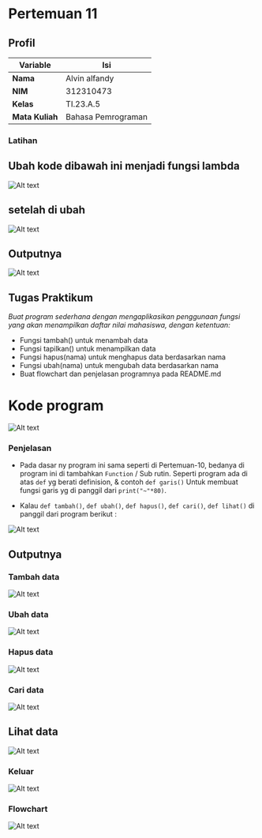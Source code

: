 # Pertemuan 11

## Profil
| Variable | Isi |
| -------- | --- |
| **Nama** |Alvin alfandy |
| **NIM** | 312310473 |
| **Kelas** | TI.23.A.5 |
| **Mata Kuliah** | Bahasa Pemrograman |

### Latihan
## Ubah kode dibawah ini menjadi fungsi lambda
![Alt text](Gambar/image-10.png)

## setelah di ubah
![Alt text](Gambar/image-11.png)

## Outputnya
![Alt text](Gambar/image-12.png)

## Tugas Praktikum
*Buat program sederhana dengan mengaplikasikan penggunaan fungsi
yang akan menampilkan daftar nilai mahasiswa, dengan ketentuan:*
- Fungsi tambah() untuk menambah data
- Fungsi tapilkan() untuk menampilkan data
- Fungsi hapus(nama) untuk menghapus data berdasarkan nama
- Fungsi ubah(nama) untuk mengubah data berdasarkan nama
- Buat flowchart dan penjelasan programnya pada README.md

# Kode program 
![Alt text](Gambar/image-1.png)

### Penjelasan
- Pada dasar ny program ini sama seperti di Pertemuan-10, bedanya di program ini di tambahkan `Function` / Sub rutin. 
Seperti program ada di atas `def` yg berati definision, & contoh `def garis()` Untuk membuat fungsi garis yg di panggil dari `print("~"*80)`.

- Kalau `def tambah()`, `def ubah()`, `def hapus()`, `def cari()`, `def lihat()` di panggil dari program berikut :

![Alt text](Gambar/image-2.png)

## Outputnya 

### Tambah data
![Alt text](Gambar/image-3.png)

### Ubah data 
![Alt text](Gambar/image-4.png)

### Hapus data
![Alt text](Gambar/image-5.png)

### Cari data
![Alt text](Gambar/image-6.png)

## Lihat data
![Alt text](Gambar/image-7.png)

### Keluar
![Alt text](Gambar/image-8.png)

### Flowchart
![Alt text](Gambar/image-9.png)